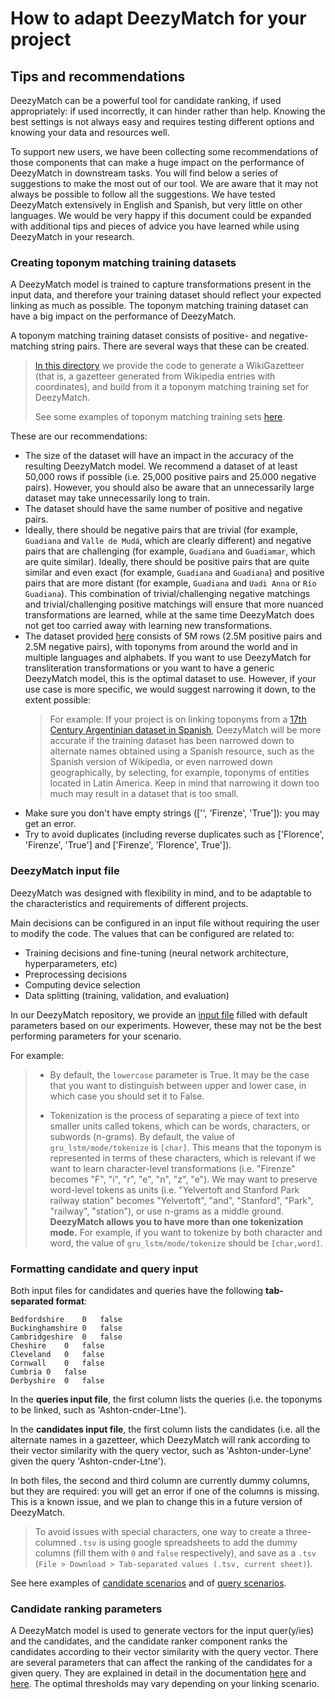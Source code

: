 # How to adapt DeezyMatch for your project

## Tips and recommendations

DeezyMatch can be a powerful tool for candidate ranking, if used appropriately: if used incorrectly, it can hinder rather than help. Knowing the best settings is not always easy and requires testing different options and knowing your data and resources well.

To support new users, we have been collecting some recommendations of those components that can make a huge impact on the performance of DeezyMatch in downstream tasks. You will find below a series of suggestions to make the most out of our tool. We are aware that it may not always be possible to follow all the suggestions. We have tested DeezyMatch extensively in English and Spanish, but very little on other languages. We would be very happy if this document could be expanded with additional tips and pieces of advice you have learned while using DeezyMatch in your research.

### Creating toponym matching training datasets

A DeezyMatch model is trained to capture transformations present in the input data, and therefore your training dataset should reflect your expected linking as much as possible. The toponym matching training dataset can have a big impact on the performance of DeezyMatch.

A toponym matching training dataset consists of positive- and negative-matching string pairs. There are several ways that these can be created. 
> [In this directory](https://github.com/LinkedPasts/LaNC-workshop/tree/main/deezymatch/create_topmatching_dataset) we provide the code to generate a WikiGazetteer (that is, a gazetteer generated from Wikipedia entries with coordinates), and build from it a toponym matching training set for DeezyMatch.
> 
> See some examples of toponym matching training sets [here](https://github.com/LinkedPasts/LaNC-workshop/tree/main/deezymatch/dataset).

These are our recommendations:
* The size of the dataset will have an impact in the accuracy of the resulting DeezyMatch model. We recommend a dataset of at least 50,000 rows if possible (i.e. 25,000 positive pairs and 25.000 negative pairs). However, you should also be aware that an unnecessarily large dataset may take unnecessarily long to train.
* The dataset should have the same number of positive and negative pairs.
* Ideally, there should be negative pairs that are trivial (for example, `Guadiana` and `Valle de Mudá`, which are clearly different) and negative pairs that are challenging (for example, `Guadiana` and `Guadiamar`, which are quite similar). Ideally, there should be positive pairs that are quite similar and even exact (for example, `Guadiana` and `Guadiana`) and positive pairs that are more distant (for example, `Guadiana` and `Uadi Anna` or `Río Guadiana`). This combination of trivial/challenging negative matchings and trivial/challenging positive matchings will ensure that more nuanced transformations are learned, while at the same time DeezyMatch does not get too carried away with learning new transformations.
* The dataset provided [here](https://github.com/ruipds/Toponym-Matching/tree/master/dataset) consists of 5M rows (2.5M positive pairs and 2.5M negative pairs), with toponyms from around the world and in multiple languages and alphabets. If you want to use DeezyMatch for transliteration transformations or you want to have a generic DeezyMatch model, this is the optimal dataset to use. However, if your use case is more specific, we would suggest narrowing it down, to the extent possible:
    > For example:
    > If your project is on linking toponyms from a [17th Century Argentinian dataset in Spanish](https://arounddh.org/en/la-argentina-manuscrita), DeezyMatch will be more accurate if the training dataset has been narrowed down to alternate names obtained using a Spanish resource, such as the Spanish version of Wikipedia, or even narrowed down geographically, by selecting, for example, toponyms of entities located in Latin America. Keep in mind that narrowing it down too much may result in a dataset that is too small.
* Make sure you don't have empty strings (['', 'Firenze', 'True']): you may get an error.
* Try to avoid duplicates (including reverse duplicates such as ['Florence', 'Firenze', 'True'] and ['Firenze', 'Florence', True']).

### DeezyMatch input file

DeezyMatch was designed with flexibility in mind, and to be adaptable to the characteristics and requirements of different projects.

Main decisions can be configured in an input file without requiring the user to modify the code. The values that can be configured are related to:
* Training decisions and fine-tuning (neural network architecture, hyperparameters, etc)
* Preprocessing decisions
* Computing device selection
* Data splitting (training, validation, and evaluation)

In our DeezyMatch repository, we provide an [input file](https://github.com/Living-with-machines/DeezyMatch/blob/master/inputs/input_dfm.yaml) filled with default parameters based on our experiments. However, these may not be the best performing parameters for your scenario. 

For example:

> * By default, the `lowercase` parameter is True. It may be the case that you want to distinguish between upper and lower case, in which case you should set it to False.
> 
> * Tokenization is the process of separating a piece of text into smaller units called tokens, which can be words, characters, or subwords (n-grams). By default, the value of `gru_lstm/mode/tokenize` is `[char]`. This means that the toponym is represented in terms of these characters, which is relevant if we want to learn character-level transformations (i.e. "Firenze" becomes "F", "i", "r", "e", "n", "z", "e"). We may want to preserve word-level tokens as units (i.e. "Yelvertoft and Stanford Park railway station" becomes "Yelvertoft", "and", "Stanford", "Park", "railway", "station"), or use n-grams as a middle ground. **DeezyMatch allows you to have more than one tokenization mode.** For example, if you want to tokenize by both character and word, the value of `gru_lstm/mode/tokenize` should be `[char,word]`.

### Formatting candidate and query input

Both input files for candidates and queries have the following **tab-separated format**:

```
Bedfordshire	0	false
Buckinghamshire	0	false
Cambridgeshire	0	false
Cheshire	0	false
Cleveland	0	false
Cornwall	0	false
Cumbria	0	false
Derbyshire	0	false
```

In the **queries input file**, the first column lists the queries (i.e. the toponyms to be linked, such as 'Ashton-cnder-Ltne').

In the **candidates input file**, the first column lists the candidates (i.e. all the alternate names in a gazetteer, which DeezyMatch will rank according to their vector similarity with the query vector, such as 'Ashton-under-Lyne' given the query 'Ashton-cnder-Ltne').

In both files, the second and third column are currently dummy columns, but they are required: you will get an error if one of the columns is missing. This is a known issue, and we plan to change this in a future version of DeezyMatch. 
> To avoid issues with special characters, one way to create a three-columned `.tsv` is using google spreadsheets to add the dummy columns (fill them with `0` and `false` respectively), and save as a `.tsv` (`File > Download > Tab-separated values (.tsv, current sheet)`).

See here examples of [candidate scenarios](https://github.com/LinkedPasts/LaNC-workshop/tree/main/deezymatch/candidate_scenarios) and of [query scenarios](https://github.com/LinkedPasts/LaNC-workshop/tree/main/deezymatch/query_scenarios).

### Candidate ranking parameters

A DeezyMatch model is used to generate vectors for the input quer(y/ies) and the candidates, and the candidate ranker component ranks the candidates according to their vector similarity with the query vector. There are several parameters that can affect the ranking of the candidates for a given query. They are explained in detail in the documentation [here](https://github.com/Living-with-machines/DeezyMatch/#candidateranker) and [here](https://github.com/Living-with-machines/DeezyMatch/#tips--suggestions-on-deezymatch-functionalities). The optimal thresholds may vary depending on your linking scenario.
